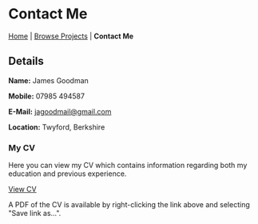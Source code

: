 
# Contact Me

[Home](../../index.md)
|
[Browse Projects](../browse_projects/browse_projects.md)
|
**Contact Me**

## Details

**Name:** James Goodman

**Mobile:** 07985 494587

**E-Mail:** jagoodmail@gmail.com

**Location:** Twyford, Berkshire

### My CV

Here you can view my CV which contains information regarding both my education and previous experience.

[View CV](../../assets/documents/james_goodman_cv.pdf)

A PDF of the CV is available by right-clicking the link above and selecting "Save link as...".
